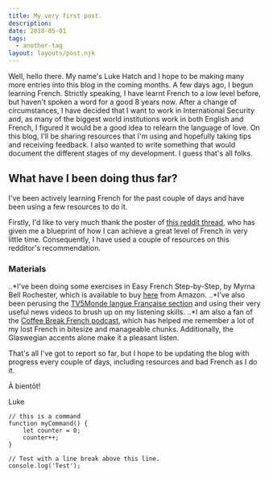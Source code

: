 ```yaml
---
title: My very first post.
description:
date: 2018-05-01
tags: 
  - another-tag
layout: layouts/post.njk
---
```

Well, hello there. My name's Luke Hatch and I hope to be making many more entries into this blog in the coming months. A few days ago, I begun learning French. Strictly speaking, I have learnt French to a low level before, but haven't spoken a word for a good 8 years now. After a change of circumstances, I have decided that I want to work in International Security and, as many of the biggest world institutions work in both English and French, I figured it would be a good idea to relearn the language of love. On this blog, I'll be sharing resources that I'm using and hopefully taking tips and receiving feedback. I also wanted to write something that would document the different stages of my development. I guess that's all folks.


## What have I been doing thus far?

I've been actively learning French for the past couple of days and have been using a few resources to do it. 

Firstly, I'd like to very much thank the poster of [this reddit thread](https://www.reddit.com/r/French/comments/7j37er/0_to_c1_in_a_year_lessons_learned/), who has given me a blueprint of how I can achieve a great level of French in very little time. Consequently, I have used a couple of resources on this redditor's recommendation. 

### Materials
..*I've been doing some exercises in Easy French Step-by-Step, by Myrna Bell Rochester, which is available to buy [here](https://www.amazon.co.uk/French-Step-Step-Myrna-Rochester/dp/0071453873/ref=sr_1_1?crid=1EHJOXZEDS5YY&keywords=easy+french+step-by-step&qid=1561752526&s=gateway&sprefix=easy+french%2Caps%2C136&sr=8-1) from Amazon.
..*I've also been perusing the [TV5Monde langue Française section](https://langue-francaise.tv5monde.com/?utm_source=tv5monde&utm_medium=metanav&utm_campaign=langue-francaise) and using their very useful news videos to brush up on my listening skills.
..*I am also a fan of the [Coffee Break French podcast](https://radiolingua.com/coffeebreakfrench/), which has helped me remember a lot of my lost French in bitesize and manageable chunks. Additionally, the Glaswegian accents alone make it a pleasant listen.

That's all I've got to report so far, but I hope to be updating the blog with progress every couple of days, including resources and bad French as I do it.

À bientôt!

Luke
``` text/2-3
// this is a command
function myCommand() {
	let counter = 0;
	counter++;
}

// Test with a line break above this line.
console.log('Test');
```
